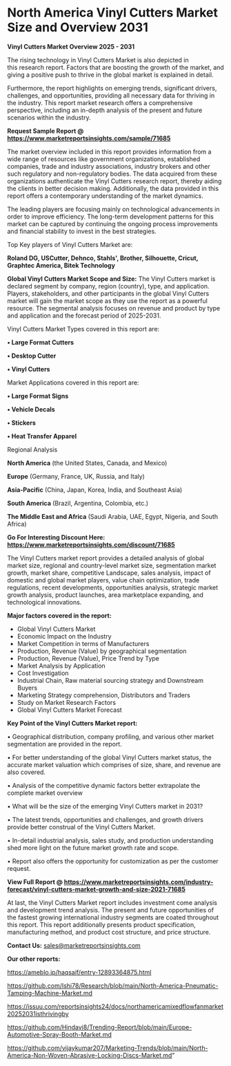 # North America Vinyl Cutters Market Size and Overview 2031

<Strong> Vinyl Cutters Market Overview 2025 - 2031</strong>

The rising technology in Vinyl Cutters Market is also depicted in this research report. Factors that are boosting the growth of the market, and giving a positive push to thrive in the global market is explained in detail.

Furthermore, the report highlights on emerging trends, significant drivers, challenges, and opportunities, providing all necessary data for thriving in the industry. This report market research offers a comprehensive perspective, including an in-depth analysis of the present and future scenarios within the industry.

<strong>Request Sample Report @ <a href=https://www.marketreportsinsights.com/sample/71685>https://www.marketreportsinsights.com/sample/71685</a></strong>

The market overview included in this report provides information from a wide range of resources like government organizations, established companies, trade and industry associations, industry brokers and other such regulatory and non-regulatory bodies. The data acquired from these organizations authenticate the Vinyl Cutters research report, thereby aiding the clients in better decision making. Additionally, the data provided in this report offers a contemporary understanding of the market dynamics.

The leading players are focusing mainly on technological advancements in order to improve efficiency. The long-term development patterns for this market can be captured by continuing the ongoing process improvements and financial stability to invest in the best strategies.

Top Key players of Vinyl Cutters Market are:

<strong>Roland DG, USCutter, Dehnco, Stahls&#39;, Brother, Silhouette, Cricut, Graphtec America, Bitek Technology</strong>

<strong><b>Global Vinyl Cutters Market Scope and Size:</b></strong>
The Vinyl Cutters market is declared segment by company, region (country), type, and application. Players, stakeholders, and other participants in the global Vinyl Cutters market will gain the market scope as they use the report as a powerful resource. The segmental analysis focuses on revenue and product by type and application and the forecast period of 2025-2031.

Vinyl Cutters Market Types covered in this report are:

<strong>• Large Format Cutters

• Desktop Cutter

• Vinyl Cutters</strong>

Market Applications covered in this report are:

<strong>• Large Format Signs

• Vehicle Decals

• Stickers

• Heat Transfer Apparel</strong> 

Regional Analysis

<strong>North America</strong> (the United States, Canada, and Mexico)

<strong>Europe</strong> (Germany, France, UK, Russia, and Italy)

<strong>Asia-Pacific</strong> (China, Japan, Korea, India, and Southeast Asia)

<strong>South America</strong> (Brazil, Argentina, Colombia, etc.)

<strong>The Middle East and Africa</strong> (Saudi Arabia, UAE, Egypt, Nigeria, and South Africa)

<strong>Go For Interesting Discount Here: <a href=https://www.marketreportsinsights.com/discount/71685>https://www.marketreportsinsights.com/discount/71685</a></strong>

The Vinyl Cutters market report provides a detailed analysis of global market size, regional and country-level market size, segmentation market growth, market share, competitive Landscape, sales analysis, impact of domestic and global market players, value chain optimization, trade regulations, recent developments, opportunities analysis, strategic market growth analysis, product launches, area marketplace expanding, and technological innovations.

<strong><b>Major factors covered in the report:</b></strong>
<ul>
  <li>Global Vinyl Cutters Market </li>
  <li>Economic Impact on the Industry</li>
  <li>Market Competition in terms of Manufacturers</li>
  <li>Production, Revenue (Value) by geographical segmentation</li>
  <li>Production, Revenue (Value), Price Trend by Type</li>
  <li>Market Analysis by Application</li>
  <li>Cost Investigation</li>
  <li>Industrial Chain, Raw material sourcing strategy and Downstream Buyers</li>
  <li>Marketing Strategy comprehension, Distributors and Traders</li>
  <li>Study on Market Research Factors</li>
  <li>Global Vinyl Cutters Market Forecast</li>
</ul>

<strong><b>Key Point of the Vinyl Cutters Market report:</b></strong>

• Geographical distribution, company profiling, and various other market segmentation are provided in the report.

• For better understanding of the global Vinyl Cutters market status, the accurate market valuation which comprises of size, share, and revenue are also covered.

• Analysis of the competitive dynamic factors better extrapolate the complete market overview

• What will be the size of the emerging Vinyl Cutters market in 2031?

• The latest trends, opportunities and challenges, and growth drivers provide better construal of the Vinyl Cutters Market.

• In-detail industrial analysis, sales study, and production understanding shed more light on the future market growth rate and scope.

• Report also offers the opportunity for customization as per the customer request.

<strong><b>View Full Report @ <a href=https://www.marketreportsinsights.com/industry-forecast/vinyl-cutters-market-growth-and-size-2021-71685>https://www.marketreportsinsights.com/industry-forecast/vinyl-cutters-market-growth-and-size-2021-71685</a></b></strong>


At last, the Vinyl Cutters Market report includes investment come analysis and development trend analysis. The present and future opportunities of the fastest growing international industry segments are coated throughout this report. This report additionally presents product specification, manufacturing method, and product cost structure, and price structure.

<strong>Contact Us:</strong>
sales@marketreportsinsights.com

<strong>Our other reports:</strong>

<a href=https://ameblo.jp/haqsaif/entry-12893364875.html>https://ameblo.jp/haqsaif/entry-12893364875.html</a>

<a href=https://github.com/Ishi78/Research/blob/main/North-America-Pneumatic-Tamping-Machine-Market.md>https://github.com/Ishi78/Research/blob/main/North-America-Pneumatic-Tamping-Machine-Market.md</a>

<a href=https://issuu.com/reportsinsights24/docs/northamericamixedflowfanmarket20252031isthrivingby>https://issuu.com/reportsinsights24/docs/northamericamixedflowfanmarket20252031isthrivingby</a>

<a href=https://github.com/Hindavi8/Trending-Report/blob/main/Europe-Automotive-Spray-Booth-Market.md>https://github.com/Hindavi8/Trending-Report/blob/main/Europe-Automotive-Spray-Booth-Market.md</a>

<a href=https://github.com/vijaykumar207/Marketing-Trends/blob/main/North-America-Non-Woven-Abrasive-Locking-Discs-Market.md>https://github.com/vijaykumar207/Marketing-Trends/blob/main/North-America-Non-Woven-Abrasive-Locking-Discs-Market.md</a>"
